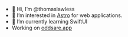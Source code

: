 - 👋 Hi, I’m @thomaslawless
- 👀 I’m interested in [Astro](https://github.com/withastro/astro) for web applications.
- 🌱 I’m currently learning SwiftUI 
- Working on [oddsare.app](https://www.oddsare.app)

<!---
thomaslawless/thomaslawless is a ✨ special ✨ repository because its `README.md` (this file) appears on your GitHub profile.
You can click the Preview link to take a look at your changes.
--->
